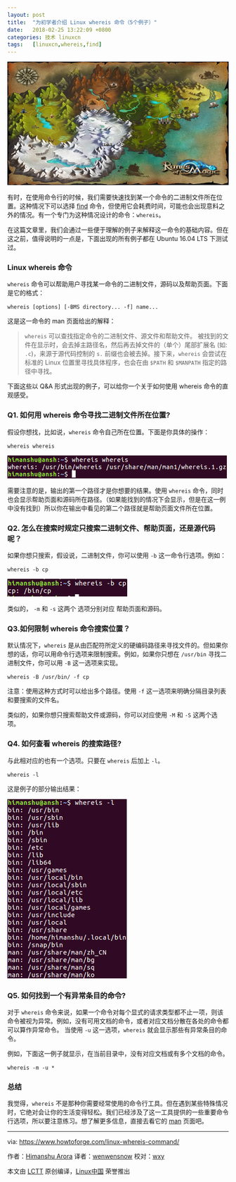 ```yaml
---
layout: post
title:	"为初学者介绍 Linux whereis 命令（5个例子）"
date:	2018-02-25 13:22:09 +0800 
categories:	技术 linuxcn 
tags:	[linuxcn,whereis,find]
---
```



![](/Asserts/Images/album/201802/25/132156q2n3h3be03tn33ax.jpg)


有时，在使用命令行的时候，我们需要快速找到某一个命令的二进制文件所在位置。这种情况下可以选择 [find](https://www.howtoforge.com/tutorial/linux-find-command/) 命令，但使用它会耗费时间，可能也会出现意料之外的情况。有一个专门为这种情况设计的命令：`whereis`。


在这篇文章里，我们会通过一些便于理解的例子来解释这一命令的基础内容。但在这之前，值得说明的一点是，下面出现的所有例子都在 Ubuntu 16.04 LTS 下测试过。


### Linux whereis 命令


`whereis` 命令可以帮助用户寻找某一命令的二进制文件，源码以及帮助页面。下面是它的格式：



```
whereis [options] [-BMS directory... -f] name...

```

这是这一命令的 man 页面给出的解释：



> 
> `whereis` 可以查找指定命令的二进制文件、源文件和帮助文件。 被找到的文件在显示时，会去掉主路径名，然后再去掉文件的（单个）尾部扩展名 (如: `.c`)，来源于源代码控制的 `s.` 前缀也会被去掉。接下来，`whereis` 会尝试在标准的 Linux 位置里寻找具体程序，也会在由 `$PATH` 和 `$MANPATH` 指定的路径中寻找。
> 
> 
> 


下面这些以 Q&A 形式出现的例子，可以给你一个关于如何使用 whereis 命令的直观感受。


### Q1. 如何用 whereis 命令寻找二进制文件所在位置?


假设你想找，比如说，`whereis` 命令自己所在位置。下面是你具体的操作：



```
whereis whereis

```

[![How to find location of binary file using whereis](/Asserts/Images/album/201802/25/132209hea1ryrzpw11faga.png)](https://www.howtoforge.com/images/command-tutorial/big/whereis-basic-usage.png)


需要注意的是，输出的第一个路径才是你想要的结果。使用 `whereis` 命令，同时也会显示帮助页面和源码所在路径。（如果能找到的情况下会显示，但是在这一例中没有找到）所以你在输出中看见的第二个路径就是帮助页面文件所在位置。


### Q2. 怎么在搜索时规定只搜索二进制文件、帮助页面，还是源代码呢？


如果你想只搜索，假设说，二进制文件，你可以使用 `-b` 这一命令行选项。例如：



```
whereis -b cp

```

[![How to specifically search for binaries, manuals, or source code](/Asserts/Images/album/201802/25/132210x16gujmn1s8n0nzn.png)](https://www.howtoforge.com/images/command-tutorial/big/whereis-b-option.png)


类似的， `-m` 和 `-s` 这两个 选项分别对应 帮助页面和源码。


### Q3.如何限制 whereis 命令搜索位置？


默认情况下，`whereis` 是从由匹配符所定义的硬编码路径来寻找文件的。但如果你想的话，你可以用命令行选项来限制搜索。例如，如果你只想在 `/usr/bin` 寻找二进制文件，你可以用 `-B` 这一选项来实现。



```
whereis -B /usr/bin/ -f cp

```

注意：使用这种方式时可以给出多个路径。使用 `-f` 这一选项来明确分隔目录列表和要搜索的文件名。


类似的，如果你想只搜索帮助文件或源码，你可以对应使用 `-M` 和 `-S` 这两个选项。


### Q4. 如何查看 whereis 的搜索路径?


与此相对应的也有一个选项。只要在 `whereis` 后加上 `-l`。



```
whereis -l

```

这是例子的部分输出结果：


[![How to see paths that whereis uses for search](/Asserts/Images/album/201802/25/132210kz0392d1fl1ndzgf.png)](https://www.howtoforge.com/images/command-tutorial/big/whereis-l.png)


### Q5. 如何找到一个有异常条目的命令?


对于 `whereis` 命令来说，如果一个命令对每个显式的请求类型都不止一项，则该命令被视为异常。例如，没有可用文档的命令，或者对应文档分散在各处的命令都可以算作异常命令。 当使用 `-u` 这一选项，`whereis` 就会显示那些有异常条目的命令。


例如，下面这一例子就显示，在当前目录中，没有对应文档或有多个文档的命令。



```
whereis -m -u *

```

### 总结


我觉得，`whereis` 不是那种你需要经常使用的命令行工具。但在遇到某些特殊情况时，它绝对会让你的生活变得轻松。我们已经涉及了这一工具提供的一些重要命令行选项，所以要注意练习。想了解更多信息，直接去看它的 [man](https://linux.die.net/man/1/whereis) 页面吧。




---


via: <https://www.howtoforge.com/linux-whereis-command/>


作者：[Himanshu Arora](https://www.howtoforge.com) 译者：[wenwensnow](https://github.com/wenwensnow) 校对：[wxy](https://github.com/wxy)


本文由 [LCTT](https://github.com/LCTT/TranslateProject) 原创编译，[Linux中国](https://linux.cn/) 荣誉推出
